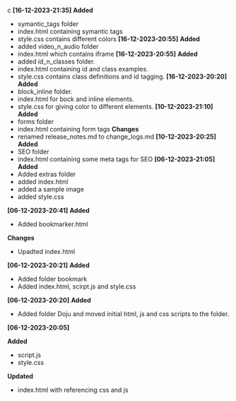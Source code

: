 
c
**[16-12-2023-21:35]**
**Added**
- symantic_tags folder
- index.html containing symantic tags
- style.css contains different colors
**[16-12-2023-20:55]**
**Added**
- added video_n_audio folder
- index.html which contains iframe
**[16-12-2023-20:55]**
**Added**
- added id_n_classes folder.
- index.html containing id and class examples.
- style.css contains class definitions and id tagging.
**[16-12-2023-20:20]**
**Added**
- block_inline folder.
- index.html for bock and inline elements.
- style.css for giving color to different elements.
**[10-12-2023-21:10]**
**Added**
- forms folder
- index.html containing form tags
**Changes**
- renamed release_notes.md to change_logs.md
**[10-12-2023-20:25]**
**Added**
- SEO folder
- index.html containing some meta tags for SEO
**[06-12-2023-21:05]**
**Added**
- Added extras folder
- added index.html
- added a sample image
- added style.css

**[06-12-2023-20:41]**
**Added**
- Added bookmarker.html

**Changes**
- Upadted index.html

**[06-12-2023-20:21]**
**Added**
- Added folder bookmark
- Added index.html, scirpt.js and style.css

**[06-12-2023-20:20]**
**Added**
- Added folder Doju and moved initial html, js and css scripts to the folder.

**[06-12-2023-20:05]**

**Added**
- script.js
- style.css

**Updated**
- index.html with referencing css and js